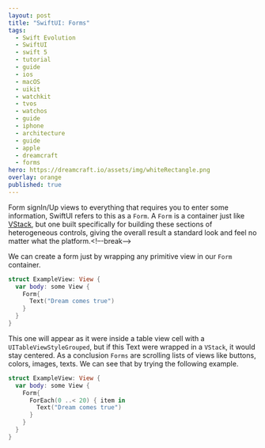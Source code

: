 ```yaml
---
layout: post
title: "SwiftUI: Forms"
tags:
  - Swift Evolution
  - SwiftUI
  - swift 5
  - tutorial
  - guide
  - ios
  - macOS
  - uikit
  - watchkit
  - tvos
  - watchos
  - guide
  - iphone
  - architecture
  - guide
  - apple
  - dreamcraft
  - forms
hero: https://dreamcraft.io/assets/img/whiteRectangle.png
overlay: orange
published: true
---
```


Form signIn/Up views to everything that requires you to enter some information, SwiftUI refers to this as a `Form`. A `Form` is a container just like [VStack](https://dreamcraft.io/posts/stack-swiftui), but one built specifically for building these sections of heterogeneous controls, giving the overall result a standard look and feel no matter what the platform.<!–-break-–>

We can create a form just by wrapping any primitive view in our `Form` container.
```swift
struct ExampleView: View {
  var body: some View {
    Form{
      Text("Dream comes true")
    }
  }
}
```
This one will appear as it were inside a table view cell with a `UITableViewStyleGrouped`, but if this Text were wrapped in a `VStack`, it would stay centered. As a conclusion `Forms` are scrolling lists of views like buttons, colors, images, texts. We can see that by trying the following example.

```swift
struct ExampleView: View {
  var body: some View {
    Form{
      ForEach(0 ..< 20) { item in
        Text("Dream comes true")
      }
    }
  }
}
```
